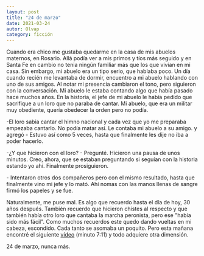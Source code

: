 ```yaml
---
layout: post
title: "24 de marzo"
date: 2021-03-24
autor: Olvap
category: ficción
---
```

Cuando era chico me gustaba quedarme en la casa de mis abuelos maternos, en
Rosario. Allá podía ver a mis primos y tíos más seguido y en Santa Fe en cambio
no tenia ningún familiar más que los que vivían en mi casa. Sin embargo, mi
abuelo era un tipo serio, que hablaba poco. Un día cuando recién me levantaba
de dormir, encuentro a mi abuelo hablando con uno de sus amigos. Al notar mi
presencia cambiaron el tono, pero siguieron con la conversación. Mi abuelo le
estaba contando algo que había pasado hace muchos años. En la historia, el jefe
de mi abuelo le había pedido que sacrifique a un loro que no paraba de cantar.
Mi abuelo, que era un militar muy obediente, quería obedecer la orden pero no
podía.

\-El loro sabia cantar el himno nacional y cada vez que yo me preparaba
empezaba cantarlo. No podía matar así. Le contaba mi abuelo a su amigo. y
agregó - Estuvo así como 5 veces, hasta que finalmente les dije no iba a poder
hacerlo.

\-¿Y que hicieron con el loro? - Pregunté. Hicieron una pausa de unos minutos.
Creo, ahora, que se estaban preguntando si seguían con la historia estando yo
ahí. Finalmente prosiguieron.

\- Intentaron otros dos compañeros pero con el mismo resultado, hasta que
finalmente vino mi jefe y lo mató. Ahí nomas con las manos llenas de sangre
firmó los papeles y se fue.

Naturalmente, me puse mal. Es algo que recuerdo hasta el día de hoy, 30 años
después. También recuerdo que hicieron chistes al respecto y que también había
otro loro que cantaba la marcha peronista, pero ese "había sido más fácil".
Como muchos recuerdos este quedo dando vueltas en mi cabeza, escondido. Cada
tanto se asomaba un poquito. Pero esta mañana encontré el siguiente
[vídeo](https://youtu.be/Xd4AfRJf5w4?t=431) (minuto 7:11) y todo adquiere otra
dimensión.

24 de marzo, nunca más.
